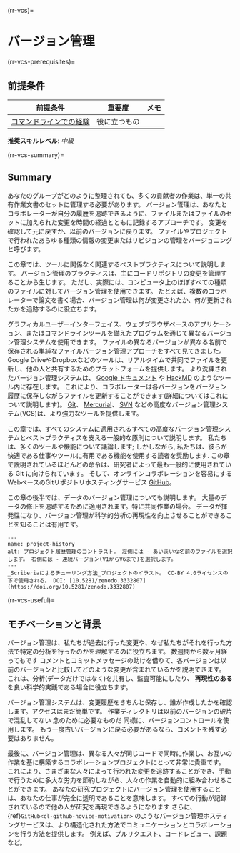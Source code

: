 (rr-vcs)=
# バージョン管理

(rr-vcs-prerequisites)=
## 前提条件

| 前提条件                                                                     | 重要度    | メモ |
| ------------------------------------------------------------------------ | ------ | -- |
| [コマンドラインでの経験](https://programminghistorian.org/en/lessons/intro-to-bash) | 役に立つもの |    |

**推奨スキルレベル**: _中級_

(rr-vcs-summary)=
## Summary

あなたのグループがどのように整理されても、多くの貢献者の作業は、単一の共有作業文書のセットに管理する必要があります。 バージョン管理は、あなたとコラボレーターが自分の履歴を追跡できるように、ファイルまたはファイルのセットに加えられた変更を時間の経過とともに記録するアプローチです。 変更を確認して元に戻すか、以前のバージョンに戻ります。 ファイルやプロジェクトで行われたあらゆる種類の情報の変更またはリビジョンの管理をバージョニングと呼びます。

この章では、ツールに関係なく関連するベストプラクティスについて説明します。 バージョン管理のプラクティスは、主にコードリポジトリの変更を管理することから生じます。 ただし、実際には、コンピュータ上のほぼすべての種類のファイルに対してバージョン管理を使用できます。 たとえば、複数のコラボレーターで論文を書く場合、バージョン管理は何が変更されたか、何が更新されたかを追跡するのに役立ちます。

グラフィカルユーザーインターフェイス、ウェブブラウザベースのアプリケーション、またはコマンドラインツールを備えたプログラムを通じて異なるバージョン管理システムを使用できます。 ファイルの異なるバージョンが異なる名前で保存される単純なファイルバージョン管理アプローチをすべて見てきました。 Google DriveやDropboxなどのツールは、リアルタイムで共同でファイルを更新し、他の人と共有するためのプラットフォームを提供します。 より洗練されたバージョン管理システムは、 [Google ドキュメント](https://docs.google.com/) や [HackMD](http://hackmd.io/) のようなツール内に存在します。 これにより、コラボレーターは各バージョンをバージョン履歴に保存しながらファイルを更新することができます(詳細についてはこれについて説明します)。 [Git](https://en.wikipedia.org/wiki/Git)、 [Mercurial](https://www.mercurial-scm.org/)、 [SVN](https://subversion.apache.org/) などの高度なバージョン管理システム(VCS)は、より強力なツールを提供します。

この章では、すべてのシステムに適用されるすべての高度なバージョン管理システムとベストプラクティスを支える一般的な原則について説明します。 私たちは、多くのツールや機能について議論します; しかしながら, 私たちは、彼らが快適である仕事やツールに有用である機能を使用する読者を奨励します. この章で説明されているほとんどの命令は、研究者によって最も一般的に使用されている Git に向けられています。 そして、オンラインコラボレーションを容易にするWebベースのGitリポジトリホスティングサービス [GitHub](https://github.com/)。

この章の後半では、データのバージョン管理についても説明します。 大量のデータの修正を追跡するために適用されます。特に共同作業の場合。 データが揮発性になり、バージョン管理が科学的分析の再現性を向上させることができることを知ることは有用です。

```{figure}  ../figures/project-history.jpg
---
name: project-history
alt: プロジェクト履歴管理のコントラスト。 左側には - あいまいな名前のファイルを選択します。 右側には - 連続バージョン(V1からV6まで)を選択します。
---
_Scriberiaによるチューリング方法_プロジェクトのイラスト。 CC-BY 4.0ライセンスの下で使用される。 DOI: [10.5281/zenodo.3332807](https://doi.org/10.5281/zenodo.3332807)
```

(rr-vcs-useful)=
## モチベーションと背景

バージョン管理は、私たちが過去に行った変更や、なぜ私たちがそれを行った方法で特定の分析を行ったのかを理解するのに役立ちます。 数週間から数ヶ月経ってもです コメントとコミットメッセージの助けを借りて、各バージョンは以前のバージョンと比較してどのような変更が含まれているかを説明できます。 これは、分析(データだけではなく)を共有し、監査可能にしたり、 **再現性のある** を良い科学的実践である場合に役立ちます。

バージョン管理システムは、変更履歴をきちんと保存し、誰が作成したかを確認します。アクセスはまだ簡単です。 作業ディレクトリは以前のバージョンの破片で混乱してない 念のために必要なものだ 同様に、バージョンコントロールを使用します。 もう一度古いバージョンに戻る必要があるなら、コメントを残す必要はありません。


最後に、バージョン管理は、異なる人々が同じコードで同時に作業し、お互いの作業を基に構築するコラボレーションプロジェクトにとって非常に貴重です。 これにより、さまざまな人々によって行われた変更を追跡することができ、手動で行うために多大な労力を節約しながら、人々の作業を自動的に組み合わせることができます。 あなたの研究プロジェクトにバージョン管理を使用することは、あなたの仕事が完全に透明であることを意味します。 すべての行動が記録されているので他の人が研究を再現できるようになります さらに、 {ref}`GitHub<cl-github-novice-motivation>` のようなバージョン管理ホスティングサービスは、より構造化された方法でコミュニケーションとコラボレーションを行う方法を提供します。 例えば、プルリクエスト、コードレビュー、課題など。
